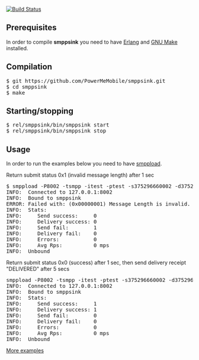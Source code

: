 [![Build Status](https://travis-ci.org/PowerMeMobile/smppsink.png?branch=master)](https://travis-ci.org/PowerMeMobile/smppsink)

## Prerequisites

In order to compile **smppsink** you need to have [Erlang](http://www.erlang.org/) and [GNU Make](http://www.gnu.org/software/make/) installed.

## Compilation

<pre>
$ git https://github.com/PowerMeMobile/smppsink.git
$ cd smppsink
$ make
</pre>

## Starting/stopping

<pre>
$ rel/smppsink/bin/smppsink start
$ rel/smppsink/bin/smppsink stop
</pre>

## Usage
In order to run the examples below you need to have [smppload](https://github.com/PowerMeMobile/smppload).

Return submit status 0x1 (invalid message length) after 1 sec
<pre>
$ smppload -P8002 -tsmpp -itest -ptest -s375296660002 -d375296543210 -b"submit:{status:1,delay:1}" -D
INFO:  Connected to 127.0.0.1:8002
INFO:  Bound to smppsink
ERROR: Failed with: (0x00000001) Message Length is invalid.
INFO:  Stats:
INFO:     Send success:     0
INFO:     Delivery success: 0
INFO:     Send fail:        1
INFO:     Delivery fail:    0
INFO:     Errors:           0
INFO:     Avg Rps:          0 mps
INFO:  Unbound
</pre>

Return submit status 0x0 (success) after 1 sec, then send delivery receipt "DELIVERED" after 5 secs
<pre>
smppload -P8002 -tsmpp -itest -ptest -s375296660002 -d375296543210 -b"{submit:{status:0,delay:1},receipt:{status:delivered,delay:5}}" -D
INFO:  Connected to 127.0.0.1:8002
INFO:  Bound to smppsink
INFO:  Stats:
INFO:     Send success:     1
INFO:     Delivery success: 1
INFO:     Send fail:        0
INFO:     Delivery fail:    0
INFO:     Errors:           0
INFO:     Avg Rps:          0 mps
INFO:  Unbound
</pre>

[More examples](https://github.com/PowerMeMobile/smppsink/blob/master/test/test.sh#L101)

